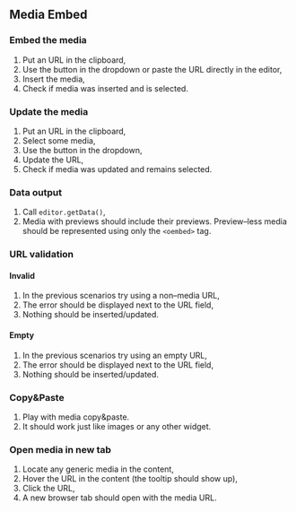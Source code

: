 ## Media Embed

### Embed the media

1. Put an URL in the clipboard,
1. Use the button in the dropdown or paste the URL directly in the editor,
1. Insert the media,
1. Check if media was inserted and is selected.

### Update the media

1. Put an URL in the clipboard,
1. Select some media,
1. Use the button in the dropdown,
1. Update the URL,
1. Check if media was updated and remains selected.

### Data output

1. Call `editor.getData()`,
1. Media with previews should include their previews. Preview–less media should be represented using only the `<oembed>` tag.

### URL validation

#### Invalid

1. In the previous scenarios try using a non–media URL,
1. The error should be displayed next to the URL field,
1. Nothing should be inserted/updated.

#### Empty

1. In the previous scenarios try using an empty URL,
1. The error should be displayed next to the URL field,
1. Nothing should be inserted/updated.

### Copy&Paste

1. Play with media copy&paste.
1. It should work just like images or any other widget.

### Open media in new tab

1. Locate any generic media in the content,
1. Hover the URL in the content (the tooltip should show up),
1. Click the URL,
1. A new browser tab should open with the media URL.
